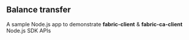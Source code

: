 ## Balance transfer

A sample Node.js app to demonstrate **__fabric-client__** & **__fabric-ca-client__** Node.js SDK APIs